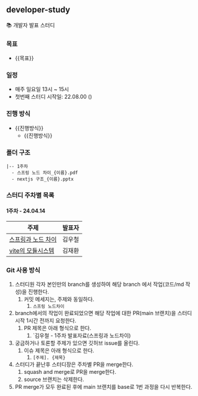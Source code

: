 ## developer-study

📚 개발자 발표 스터디

### 목표

+ {{목표}}

### 일정

+ 매주 일요일 13시 ~ 15시
+ 첫번째 스터디 시작일: 22.08.00 ()

### 진행 방식

+ {{진행방식}}
    + {{진행방식}}

### 폴더 구조

```
|-- 1주차
  - 스프링 노드 차이_{이름}.pdf
  - nextjs 구조_{이름}.pptx
```

### 스터디 주차별 목록

#### 1주차 - 24.04.14

| 주제   | 발표자 | 
|------|-----|
| [스프링과 노드 차이]() | 김우철 | 
| [vite의 모듈시스템]() | 김재환 | 

### Git 사용 방식

1. 스터디원 각자 본인만의 branch를 생성하여 해당 branch 에서 작업(코드/md 작성)을 진행한다.
    1. 커밋 메세지는, 주제와 동일하다.
        1. `스프링 노드차이`
2. branch에서의 작업이 완료되었으면 해당 작업에 대한 PR(main 브랜치)을 스터디 시작 1시간 전까지 요청한다.
    1. PR 제목은 아래 형식으로 한다.
        1. `김우철 - 1주차 발표자료(스프링과 노드차이)
3. 궁금하거나 토론할 주제가 있으면 깃허브 issue를 올린다.
    1. 이슈 제목은 아래 형식으로 한다.
        1. `[주제]. {제목}`
4. 스터디가 끝난후 스터디장은 주차별 PR을 merge한다.
    1. squash and merge로 PR을 merge한다.
    2. source 브랜치는 삭제한다.
5. PR merge가 모두 완료된 후에 main 브랜치를 base로 1번 과정을 다시 반복한다.
